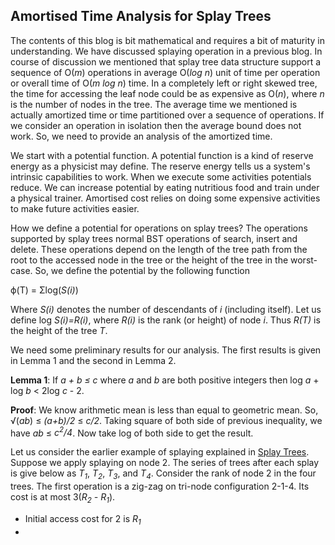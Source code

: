 ## Amortised Time Analysis for Splay Trees

The contents of this blog is bit mathematical and requires a bit of maturity in understanding. We
have discussed splaying operation in a previous blog. In course of discussion we mentioned that
splay tree data structure support a sequence of O(<i>m</i>) operations in average O(<i>log n</i>)
unit of time per operation or overall time of O(<i>m log n</i>) time. In a completely left or right
skewed tree, the time for accessing the leaf node could be as expensive as O(<i>n</i>), where 
<i>n</i> is the number of nodes in the tree. The average time we mentioned is actually amortized 
time or time partitioned over a sequence of operations. If we consider an operation in isolation then
the average bound does not work. So, we need to provide an analysis of the amortized time.

We start with a potential function. A potential function is a kind of reserve energy as a physicist 
may define. The reserve energy tells us a system's intrinsic capabilities to work. When we execute 
some activities potentials reduce. We can increase potential by eating nutritious food and
train under a physical trainer. Amortised cost relies on doing some expensive activities to make
future activities easier. 
  
How we define a potential for operations on splay trees? The operations supported by splay trees
normal BST operations of search, insert and delete. These operations depend on the length of the
tree path from the root to the accessed node in the tree or the height of the tree in the 
worst-case. So, we define the potential by the following function
<p align="text:center">
  &#x3D5;(T) = &Sigma;log(<i>S(i)</i>)
</p>
Where <i>S(i)</i> denotes the number of descendants of <i>i</i> (including itself). Let us define 
log <i>S(i)=R(i)</i>, where <i>R(i)</i> is the rank (or height) of node <i>i</i>. Thus <i>R(T)</i>
is the height of the tree <i>T</i>. 

We need some preliminary results for our analysis. The first results is given in Lemma 1 and the
second in Lemma 2.

<strong>Lemma 1</strong>: If <i>a + b &le; c</i> where <i>a</i> and <i>b</i> are both positive
integers then log <i>a</i> + log <i>b</i> &lt; 2log <i>c</i> - 2.

<strong>Proof</strong>: We know arithmetic mean is less than equal to geometric mean. So,
&radic;(<i>ab</i>) &le; <i>(a+b)/2</i> &le; <i>c/2</i>. Taking square of both side of previous 
inequality, we have <i>ab</i> &le; <i>c<sup>2</sup>/4</i>. Now take log of both side to get
the result.

Let us consider the earlier example of splaying explained in <a href="./splayTree.md">Splay Trees</a>.
Suppose we apply splaying on node 2. The series of trees after each
splay is give below as <i>T<sub>1</sub></i>, <i>T<sub>2</sub></i>, <i>T<sub>3</sub></i>, and
<i>T<sub>4</sub></i>. Consider the rank of node 2 in the four trees. The first operation is a
zig-zag on tri-node configuration 2-1-4. Its cost is at most 3(<i>R<sub>2</sub> - R<sub>1</sub></i>).

  - Initial access cost for 2 is <i>R<sub>1</sub></i>
  - 
